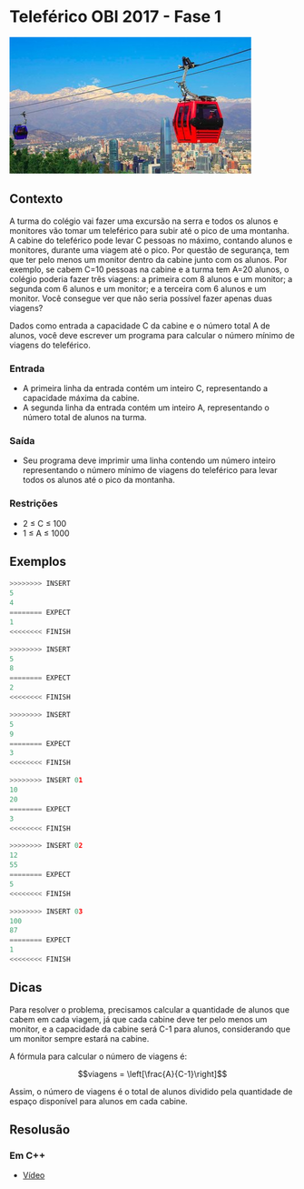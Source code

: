 # Teleférico OBI 2017 - Fase 1

![_](cover.jpg)

## Contexto

A turma do colégio vai fazer uma excursão na serra e todos os alunos e monitores vão tomar um teleférico para subir até o pico de uma montanha. A cabine do teleférico pode levar C pessoas no máximo, contando alunos e monitores, durante uma viagem até o pico. Por questão de segurança, tem que ter pelo menos um monitor dentro da cabine junto com os alunos. Por exemplo, se cabem C=10 pessoas na cabine e a turma tem A=20 alunos, o colégio poderia fazer três viagens: a primeira com 8 alunos e um monitor; a segunda com 6 alunos e um monitor; e a terceira com 6 alunos e um monitor. Você consegue ver que não seria possível fazer apenas duas viagens?

Dados como entrada a capacidade C da cabine e o número total A de alunos, você deve escrever um programa para calcular o número mínimo de viagens do teleférico.

### Entrada

- A primeira linha da entrada contém um inteiro C, representando a capacidade máxima da cabine.
- A segunda linha da entrada contém um inteiro A, representando o número total de alunos na turma.

### Saída

- Seu programa deve imprimir uma linha contendo um número inteiro representando o número mínimo de viagens do teleférico para levar todos os alunos até o pico da montanha.

### Restrições

- 2 ≤ C ≤ 100
- 1 ≤ A ≤ 1000

## Exemplos

``` py
>>>>>>>> INSERT
5
4
======== EXPECT
1
<<<<<<<< FINISH
```

```py
>>>>>>>> INSERT
5
8
======== EXPECT
2
<<<<<<<< FINISH
```

```py
>>>>>>>> INSERT
5
9
======== EXPECT
3
<<<<<<<< FINISH
```

```py
>>>>>>>> INSERT 01
10
20
======== EXPECT
3
<<<<<<<< FINISH
```

```py
>>>>>>>> INSERT 02
12
55
======== EXPECT
5
<<<<<<<< FINISH
```

```py
>>>>>>>> INSERT 03
100
87
======== EXPECT
1
<<<<<<<< FINISH
```

## Dicas

Para resolver o problema, precisamos calcular a quantidade de alunos que cabem em cada viagem, já que cada cabine deve ter pelo menos um monitor, e a capacidade da cabine será C-1 para alunos, considerando que um monitor sempre estará na cabine.

A fórmula para calcular o número de viagens é:

$$viagens = \left[\frac{A}{C-1}\right]$$

Assim, o número de viagens é o total de alunos dividido pela quantidade de espaço disponível para alunos em cada cabine.

## Resolusão

### Em C++

- [Vídeo](https://www.youtube.com/watch?v=w0oyrmeYHjY)

